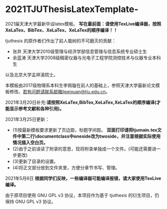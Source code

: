 # 2021TJUThesisLatexTemplate-
2021届天津大学最新毕设latex模板。
**写在最前面：请使用TexLive编译器，按照XeLaTex、BibTex、XeLaTex、XeLaTex的顺序编译！！**

tjuthesis 的原作者们作出了前人栽树的不可磨灭的贡献：

* 张井 天津大学2010级管理与经济学部信息管理与信息系统专业硕士生
* 余蓝涛 天津大学2008级精密仪器与光电子工程学院测控技术与仪器专业本科生

以及北京大学孟祥溪院士。

本模板由2017级物理系本科生李佩璇在前人的基础上，参照天津大学最新论文模板修改。若有问题请联系邮箱lipeixuan@tju.edu.cn。

2021年3月20日补充:**请按照XeLaTex,BibTex,XeLaTex,XeLaTex的顺序编译(才能显示参考文献和各种引用)。**

2021年3月25日更新：
* (1)按最新模板要求更新了页边距，标题字间距。
**双面打印请将tjumain.tex文件中第二行\documentclass中oneside改为twoside，并注意根据实际使用情况插入空白页。**
* (2)由于之前误读了附录的意思，现将附录单独成一个文件。(可能还需要进一步更改)
* (3)更新了目录的设置。
* (4)将正文部分放到文件夹里，方便分章节书写、管理。

2021年5月6日
**根据同学们反映，一些编译器可能编译报错，请大家使用TexLive编译。**

由于原项目使用 GNU GPL v3 协议，本项目作为基于 tjuthesis 的衍生项目，仍保持 GNU GPL v3 协议。
